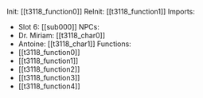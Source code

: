 Init: [[t3118_function0]]
ReInit: [[t3118_function1]]
Imports:
- Slot 6: [[sub000]]
NPCs:
- Dr. Miriam: [[t3118_char0]]
- Antoine: [[t3118_char1]]
Functions:
- [[t3118_function0]]
- [[t3118_function1]]
- [[t3118_function2]]
- [[t3118_function3]]
- [[t3118_function4]]
